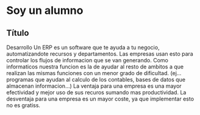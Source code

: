 # Soy un alumno
## Título
Desarrollo
Un ERP es un software que te ayuda a tu negocio, automatizandote recursos y departamentos.
Las empresas usan esto para controlar los flujos de informacion que se van generando.
Como informaticos nuestra funcion es la de ayudar al resto de ambitos a que realizan las mismas funciones con un menor grado de dificultad.
(ej... programas que ayudan al calculo de los contables, bases de datos que almacenan informacion...)
La ventaja para una empresa es una mayor efectividad y mejor uso de sus recuros sumando mas productividad.
La desventaja para una empresa es un mayor coste, ya que implementar esto no es gratiss.
